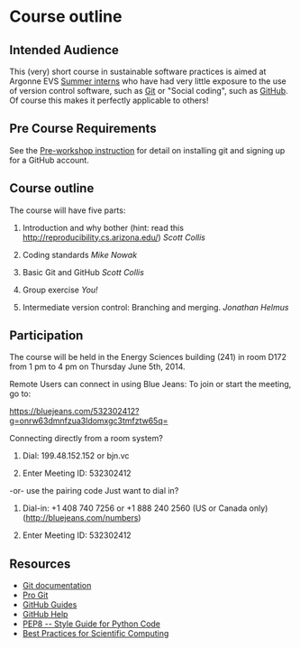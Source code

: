 Course outline
==============

Intended Audience
------------------
This (very) short course in sustainable software practices is aimed at Argonne
EVS [Summer interns](http://www.dep.anl.gov/p_undergrad/summer.htm "Intern page")
who have had very little exposure to the use of version control software,
such as [Git](http://git-scm.com/) or "Social coding", such as
[GitHub](https://github.com/). Of course this makes it perfectly applicable
to others!

Pre Course Requirements
-----------------------
See the [Pre-workshop instruction](/preworkshop.md) for detail on installing
git and signing up for a GitHub account.

Course outline
--------------
The course will have five parts:

1) Introduction and why bother
(hint: read this http://reproducibility.cs.arizona.edu/)
*Scott Collis*

2) Coding standards *Mike Nowak*

3) Basic Git and GitHub *Scott Collis*

4) Group exercise *You!*

5) Intermediate version control: Branching and merging. *Jonathan Helmus*


Participation
-------------

The course will be held in the Energy Sciences building (241)
in room D172 from 1 pm to 4 pm on Thursday June 5th, 2014.

Remote Users can connect in using Blue Jeans:
To join or start the meeting, go to:

https://bluejeans.com/532302412?g=onrw63dmnfzua3ldomxgc3tmfztw65q=

Connecting directly from a room system?

1) Dial: 199.48.152.152 or bjn.vc

2) Enter Meeting ID: 532302412

-or- use the pairing code Just want to dial in?

1) Dial-in: +1 408 740 7256 or +1 888 240 2560 (US or Canada only) (http://bluejeans.com/numbers)

 2) Enter Meeting ID: 532302412



Resources
---------

* [Git documentation](http://git-scm.com/documentation)
* [Pro Git](http://git-scm.com/book)
* [GitHub Guides](https://guides.github.com/)
* [GitHub Help](https://help.github.com/)
* [PEP8 -- Style Guide for Python Code](http://legacy.python.org/dev/peps/pep-0008/)
* [Best Practices for Scientific Computing](http://arxiv.org/abs/1210.0530)
